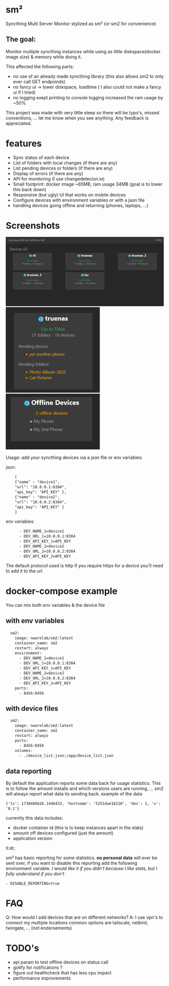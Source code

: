 # sm²
Syncthing Multi Server Monitor
stylized as sm² (or sm2 for convenience)


## The goal:
Monitor multiple syncthing instances while using as little diskspace(docker image size) & memory while doing it.

This affected the following parts:
- no use of an already made syncthing library (this also allows sm2 to only ever call GET endpoinds)
- no fancy ui -> lower diskspace, loadtime ( I also could not make a fancy ui if I tried)
- no logging exept printing to console logging increased the ram usage by ~50%


This project was made with very little sleep so there will be typo's, missed conventions, ... let me know when you see anything.
Any feedback is appreciated.

# features
- Sync status of each device
- List of folders with local changes (if there are any)
- List pending devices or folders (if there are any)
- Display of errors (if there are any)
- API for monitoring (I use changedetecion.io)
- Small footprint: docker image ~65MB, ram usage 34MB (goal is to lower this back down)
- Responsive (but ugly) UI that works on mobile devices
- Configure devices with environment variables or with a json file 
- handling devices going offline and returning (phones, laptops, ...)

# Screenshots

<div>
<img width="800" alt="overview" src="screenshots/overview.png">
</div>
<div>
<img width="300" alt="pending_device_and_folder" src="screenshots/pending_device_and_folder.png">
<img width="300" alt="offline_device" src="screenshots/offline_device.png">
</div>

Usage:
add your syncthing devices via a json file or env variables:

json:
``` 
    [
    {"name" : "device1", 
    "url": "10.0.0.1:8384",
    "api_key": "API_KEY" },
    {"name" : "device2", 
    "url": "10.0.0.2:8384",
    "api_key": "API_KEY" }
    ]
```
env variables:
```
      - DEV_NAME_1=device1
      - DEV_URL_1=10.0.0.1:8384
      - DEV_API_KEY_1=API_KEY
      - DEV_NAME_2=device2
      - DEV_URL_2=10.0.0.2:8384
      - DEV_API_KEY_2=API_KEY
```      

The default protocol used is http if you require https for a device you'll need to add it to the url


# docker-compose example
You can mix both env variables & the device file
## with env variables
```
  sm2:
    image: nwarelab/sm2:latest
    container_name: sm2
    restart: always
    environment:
      - DEV_NAME_1=device1
      - DEV_URL_1=10.0.0.1:8384
      - DEV_API_KEY_1=API_KEY
      - DEV_NAME_2=device2
      - DEV_URL_2=10.0.0.2:8384
      - DEV_API_KEY_2=API_KEY
    ports:
      - 8456:8456
```
## with device files
```
  sm2:
    image: nwarelab/sm2:latest
    container_name: sm2
    restart: always
    ports:
      - 8456:8456
    volumes:
      - ./device_list.json:/app/device_list.json
```

## data reporting
By default the application reports some data back for usage statistics.
This is to follow the amount  installs and which versions users are running, ...
sm2 will always report what data its sending back.
example of the data
```
{'ts': 1738466626.1446433, 'hostname': '5251dae16210', 'dev': 1, 'v': '0.1'}
```
currently this data includes: 
- docker container id (this is to keep instances apart in the stats)
- amount off devices configured (just the amount)
- application version

tl:dr;

sm² has basic reporting for some statistics. __no personal data__ will ever be sent over, if you want to disable this reporting add the following environment variable. _I would like it if you didn't because I like stats, but I fully understand if you don't_
```
- DISABLE_REPORTING=true
```

# FAQ 
Q: How would I add devices that are on different networks? 
A: I use vpn's to connect my multiple locations common options are tailscale, netbird, twingate, ... (not endorsements)

# TODO's
- api param to test offline devices on status call
- gotify for notifications ?
- figure out healthcheck that has less cpu impact
- performance improvements


